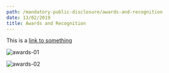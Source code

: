 ```yaml
---
path: /mandatory-public-disclosure/awards-and-recognition
date: 13/02/2019
title: Awards and Recognition
---
```

This is a [link to something](https://drive.google.com/file/d/1w14j1Stvrb3xAOphZ5yqIl3pW4Ueam_o/view?usp=sharing)

![awards-01](https://res.cloudinary.com/nkhil/image/upload/c_scale,w_500/v1658086848/school/Academic-achievement-1_wrfawd.jpg)

![awards-02](https://res.cloudinary.com/nkhil/image/upload/c_scale,w_500/v1658086850/school/Academic-achievement-2_o7zmja.jpg)